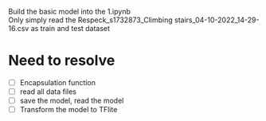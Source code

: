 Build the basic model into the 1.ipynb  
Only simply read the Respeck_s1732873_Climbing stairs_04-10-2022_14-29-16.csv as train and test dataset  
# Need to resolve
- [ ] Encapsulation function
- [ ] read all data files
- [ ] save the model, read the model
- [ ] Transform the model to TFlite